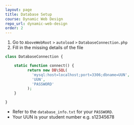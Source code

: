 ```yaml
---
layout: page
title: Database Setup
course: Dynamic Web Design
repo_url: dynamic-web-design
order: 2
---
```


1. Go to `AboveWebRoot` `>` `autoload` `>` `DatabaseConnection.php`
2. Fill in the missing details of the file

```php
class DatabaseConnection {

	static function connect() {
		  return new DB\SQL(
			'mysql:host=localhost;port=3306;dbname=UUN',
			'UUN',
			'PASSWORD'
		  );
	}

}
```

- Refer to the `database_info.txt` for your `PASSWORD`.
- Your UUN is your student number e.g. s12345678
